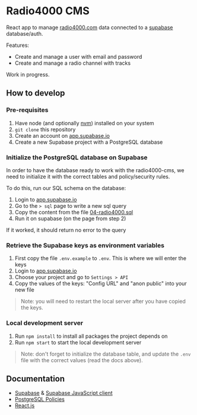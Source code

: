 # Radio4000 CMS

React app to manage [radio4000.com](https://radio4000.com) data connected to a [supabase](https://supabase.io/) database/auth.

Features:

- Create and manage a user with email and password
- Create and manage a radio channel with tracks

Work in progress.

## How to develop

### Pre-requisites

1. Have node (and optionally [nvm](https://github.com/nvm-sh/nvm)) installed on your system
2. `git clone` this repository
3. Create an account on [app.supabase.io](https://app.supabase.io)
4. Create a new Supabase project with a PostgreSQL database

### Initialize the PostgreSQL database on Supabase

In order to have the database ready to work with the radio4000-cms, we
need to initialize it with the correct tables and policy/security rules.

To do this, run our SQL schema on the database:

1. Login to [app.supabase.io](https://app.supabase.io)
2. Go to the `> sql` page to write a new sql query
3. Copy the content from the file [04-radio4000.sql](https://github.com/internet4000/radio4000-supabase/blob/main/04-radio4000.sql)
4. Run it on supabase (on the page from step 2)

If it worked, it should return no error to the query

### Retrieve the Supabase keys as environment variables

1. First copy the file `.env.example` to `.env`. This is where we will enter the keys
1. Login to [app.supabase.io](https://app.supabase.io)
2. Choose your project and go to `Settings > API`
4. Copy the values of the keys: "Config URL" and "anon public" into your new file

> Note: you will need to restart the local server after you have copied the keys.

### Local development server

1. Run `npm install` to install all packages the project depends on
2. Run `npm start` to start the local development server

> Note: don't forget to initialize the database table, and update the `.env` file with the correct values (read the docs above).

## Documentation

- [Supabase](https://supabase.io/docs) & [Supabase JavaScript client](https://supabase.io/docs/reference/javascript/supabase-client)
- [PostgreSQL Policies](https://www.postgresql.org/docs/current/sql-createpolicy.html)
- [React.js](https://reactjs.org/docs/getting-started.html)
